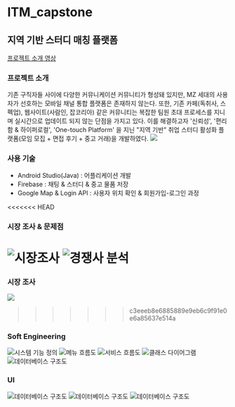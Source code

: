 # ITM_capstone

## 지역 기반 스터디 매칭 플랫폼

[프로젝트 소개 영상](https://drive.google.com/file/d/1eZIifuqEPMmxAn86hXHpP-_dKlilZHWo/view?usp=share_link)

### 프로젝트 소개
 기존 구직자들 사이에 다양한 커뮤니케이션 커뮤니티가 형성돼 있지만, MZ 세대의 사용자가 선호하는 모바일 채널 통합 플랫폼은 존재하지 않는다. 또한, 기존 카페(독취사, 스펙업), 웹사이트(사람인, 잡코리아) 같은 커뮤니티는 복잡한 팀원 초대 프로세스를 지니며 실시간으로 업데이트 되지 않는 단점을 가지고 있다. 이를 해결하고자 '신뢰성', '편리함 & 하이퍼로컬', 'One-touch Platform' 을 지닌 "지역 기반" 취업 스터디 활성화 플랫폼(모임 모집 + 면접 후기 + 중고 거래)을 개발하였다.
![](/img/슬라이드5.JPG)

### 사용 기술
 - Android Studio(Java) : 어플리케이션 개발
 - Firebase : 채팅 & 스터디 & 중고 물품 저장
 - Google Map & Login API : 사용자 위치 확인 & 회원가입-로그인 과정

<<<<<<< HEAD
### 시장 조사 & 문제점
![시장조사](/img/슬라이드2.JPG)
![경쟁사 분석](/img/슬라이드3.JPG)
=======
### 시장 조사
![](/img/1.PNG)
>>>>>>> c3eeeb8e6885889e9eb6c9f91e0e6a85637e514a


### Soft Engineering
![시스템 기능 정의](/img/슬라이드6.JPG)
![메뉴 흐름도](/img/슬라이드7.JPG)
![서비스 흐름도](/img/슬라이드9.JPG)
![클래스 다이어그램](/img/슬라이드10.JPG)
![데이터베이스 구조도](/img/슬라이드11.JPG)



### UI
![데이터베이스 구조도](/img/슬라이드12.JPG)
![데이터베이스 구조도](/img/슬라이드13.JPG)
![데이터베이스 구조도](/img/슬라이드14.JPG)